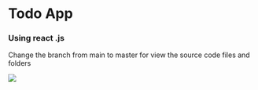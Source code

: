 <h1>Todo App</h1>
<h3>Using react .js</h3>
<p> Change the branch from main to master for view the source code files and folders</p>


<img src = "https://github.com/rishabhyadav3171/Todo_App/assets/147372159/be643f55-0253-4836-a734-528a1af6fd97"/>

